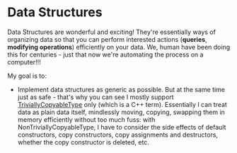 # Data Structures

Data Structures are wonderful and exciting! They're essentially ways of organizing data so that you can perform interested actions (**queries**, **modifying operations**) efficiently on your data. We, human have been doing this for centuries - just that now we're automating the process on a computer!!!

My goal is to:
* Implement data structures as generic as possible. But at the same time just as safe - that's why you can see I mostly support [TriviallyCopyableType](https://cplusplus.com/reference/type_traits/is_trivially_copyable/) only (which is a C++ term). Essentially I can treat data as plain data itself, mindlessly moving, copying, swapping them in memory efficiently without too much fuss: with NonTriviallyCopyableType, I have to consider the side effects of default constructors, copy constructors, copy assignments and destructors, whether the copy constructor is deleted, etc.

